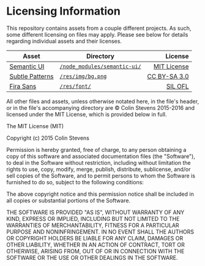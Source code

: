 # Licensing Information
This repository contains assets from a couple different projects. As such, some different licensing on files may apply. Please see below for details regarding individual assets and their licenses.

| Asset                                         | Directory                                                      | License  
|-----------------------------------------------|----------------------------------------------------------------| -------:
| [Semantic UI](http://semantic-ui.com/)        | [```/node_modules/semantic-ui/```](/node_modules/semantic-ui/) | [MIT License](https://github.com/Semantic-Org/Semantic-UI/blob/master/LICENSE.md)
| [Subtle Patterns](http://subtlepatterns.com/) | [```/res/img/bg.png```](/res/img/bg.png)                       | [CC BY-SA 3.0](https://creativecommons.org/licenses/by-sa/3.0/us/legalcode)
| [Fira Sans](https://github.com/mozilla/Fira)  | [```/res/font/```](/res/font/)                                 | [SIL OFL](http://scripts.sil.org/cms/scripts/page.php?item_id=OFL_web)

All other files and assets, unless otherwise notated here, in the file's header, or in the file's accompanying directory are &copy; Colin Stevens 2015-2016 and licensed under the MIT License, which is provided below in full.

The MIT License (MIT)

Copyright (c) 2015 Colin Stevens

Permission is hereby granted, free of charge, to any person obtaining a copy
of this software and associated documentation files (the "Software"), to deal
in the Software without restriction, including without limitation the rights
to use, copy, modify, merge, publish, distribute, sublicense, and/or sell
copies of the Software, and to permit persons to whom the Software is
furnished to do so, subject to the following conditions:

The above copyright notice and this permission notice shall be included in all
copies or substantial portions of the Software.

THE SOFTWARE IS PROVIDED "AS IS", WITHOUT WARRANTY OF ANY KIND, EXPRESS OR
IMPLIED, INCLUDING BUT NOT LIMITED TO THE WARRANTIES OF MERCHANTABILITY,
FITNESS FOR A PARTICULAR PURPOSE AND NONINFRINGEMENT. IN NO EVENT SHALL THE
AUTHORS OR COPYRIGHT HOLDERS BE LIABLE FOR ANY CLAIM, DAMAGES OR OTHER
LIABILITY, WHETHER IN AN ACTION OF CONTRACT, TORT OR OTHERWISE, ARISING FROM,
OUT OF OR IN CONNECTION WITH THE SOFTWARE OR THE USE OR OTHER DEALINGS IN THE
SOFTWARE.
